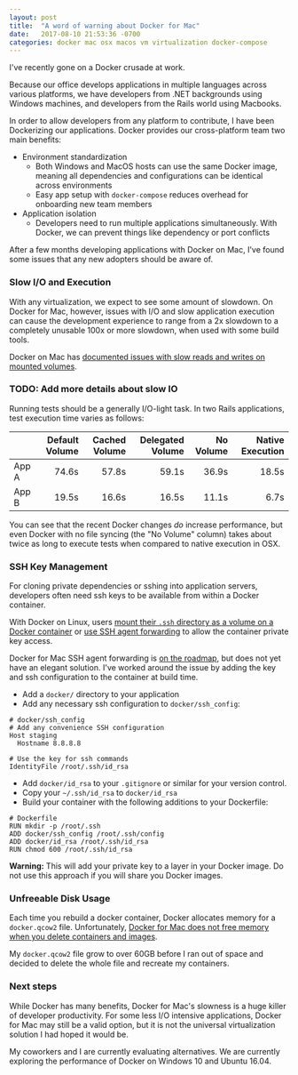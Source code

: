 ```yaml
---
layout: post
title:  "A word of warning about Docker for Mac"
date:   2017-08-10 21:53:36 -0700
categories: docker mac osx macos vm virtualization docker-compose
---
```


I've recently gone on a Docker crusade at work.

Because our office develops applications in multiple languages across various
platforms, we have developers from .NET backgrounds using Windows machines, and
developers from the Rails world using Macbooks.

In order to allow developers from any platform to contribute, I have been
Dockerizing our applications. Docker provides our cross-platform team two main
benefits:
- Environment standardization
  - Both Windows and MacOS hosts can use the same Docker image, meaning all
    dependencies and configurations can be identical across environments
  - Easy app setup with `docker-compose` reduces overhead for onboarding new
    team members
- Application isolation
  - Developers need to run multiple applications simultaneously. With Docker,
    we can prevent things like dependency or port conflicts

After a few months developing applications with Docker on Mac, I've found
some issues that any new adopters should be aware of.

### Slow I/O and Execution

With any virtualization, we expect to see some amount of slowdown. On Docker for
Mac, however, issues with I/O and slow application execution can cause the
development experience to range from a 2x slowdown to a completely unusable
100x or more slowdown, when used with some build tools.

Docker on Mac has [documented issues with slow reads and writes on mounted
volumes](https://github.com/docker/for-mac/issues/77).

### TODO: Add more details about slow IO

Running tests should be a generally I/O-light task. In two Rails applications,
test execution time varies as follows:

&nbsp; | Default Volume | Cached Volume | Delegated Volume | No Volume | Native Execution
:--- | ---: | ---: | ---: | ---: | ---:
App A | 74.6s | 57.8s | 59.1s | 36.9s | 18.5s
App B | 19.5s | 16.6s | 16.5s | 11.1s | 6.7s

You can see that the recent Docker changes *do* increase performance, but even
Docker with no file syncing (the "No Volume" column) takes about twice as long
to execute tests when compared to native execution in OSX.

### SSH Key Management

For cloning private dependencies or sshing into application servers, developers
often need ssh keys to be available from within a Docker container.

With Docker on Linux, users [mount their `.ssh` directory as a
volume on a Docker container](https://stackoverflow.com/questions/34932490/inject-hosts-ssh-keys-into-docker-machine-with-docker-compose)
or [use SSH agent forwarding](https://gist.github.com/d11wtq/8699521) to allow
the container private key access.

Docker for Mac SSH agent forwarding is [on the roadmap](https://github.com/docker/for-mac/issues/483),
but does not yet have an elegant solution. I've worked around the issue by
adding the key and ssh configuration to the container at build time.

- Add a `docker/` directory to your application
- Add any necessary ssh configuration to `docker/ssh_config`:

```
# docker/ssh_config
# Add any convenience SSH configuration
Host staging
  Hostname 8.8.8.8

# Use the key for ssh commands
IdentityFile /root/.ssh/id_rsa
```

- Add `docker/id_rsa` to your `.gitignore` or similar for your version control.
- Copy your `~/.ssh/id_rsa` to `docker/id_rsa`
- Build your container with the following additions to your Dockerfile:

```docker
# Dockerfile
RUN mkdir -p /root/.ssh
ADD docker/ssh_config /root/.ssh/config
ADD docker/id_rsa /root/.ssh/id_rsa
RUN chmod 600 /root/.ssh/id_rsa
```

**Warning:** This will add your private key to a layer in your Docker image. Do
not use this approach if you will share you Docker images.

### Unfreeable Disk Usage

Each time you rebuild a docker container, Docker allocates memory for a
`docker.qcow2` file. Unfortunately, [Docker for Mac does not free memory when
you delete containers and images](https://github.com/docker/for-mac/issues/371).

My `docker.qcow2` file grow to over 60GB before I ran out of space and decided
to delete the whole file and recreate my containers.

### Next steps

While Docker has many benefits, Docker for Mac's slowness is a huge killer of
developer productivity. For some less I/O intensive applications, Docker for Mac
may still be a valid option, but it is not the universal virtualization solution
I had hoped it would be.

My coworkers and I are currently evaluating alternatives. We are currently
exploring the performance of Docker on Windows 10 and Ubuntu 16.04.

